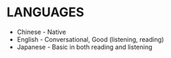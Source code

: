 # LANGUAGES

* Chinese - Native
* English - Conversational, Good (listening, reading)
* Japanese - Basic in both reading and listening

